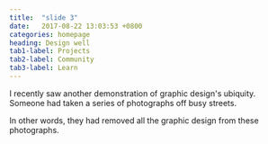 ```yaml
---
title:  "slide 3"
date:   2017-08-22 13:03:53 +0800
categories: homepage
heading: Design well
tab1-label: Projects
tab2-label: Community
tab3-label: Learn
---
```

<div class="ae-3" markdown="1">
	
I recently saw another demonstration of graphic design's ubiquity. Someone had taken a series of photographs off busy streets.
	
</div>

<div class="ae-4" markdown="1">

In other words, they had removed all the graphic design from these photographs.
	
</div>



